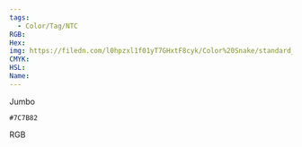 ```yaml
---
tags:
  - Color/Tag/NTC
RGB:
Hex:
img: https://filedn.com/l0hpzxl1f01yT7GHxtF8cyk/Color%20Snake/standard_csv_to_svg/%23/7C7B82.svg
CMYK:
HSL:
Name:
---
```

Jumbo
```palette
#7C7B82
```
RGB
